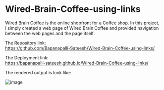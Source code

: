 # Wired-Brain-Coffee-using-links
Wired Brain Coffee is the online shopfront for a Coffee shop. In this project, I simply created a web page of Wired Brain Coffee and provided navigation between the web pages and the page itself.

The Repository link:    
https://github.com/Bapanapalli-Sateesh/Wired-Brain-Coffee-using-links/    

The Deployment link:    
https://bapanapalli-sateesh.github.io/Wired-Brain-Coffee-using-links/        

The rendered output is look like:


![image](https://github.com/Bapanapalli-Sateesh/Wired-Brain-Coffee-using-links/assets/140993503/ff5b8de0-2c43-46b9-8cd4-13b142cc1e34)
